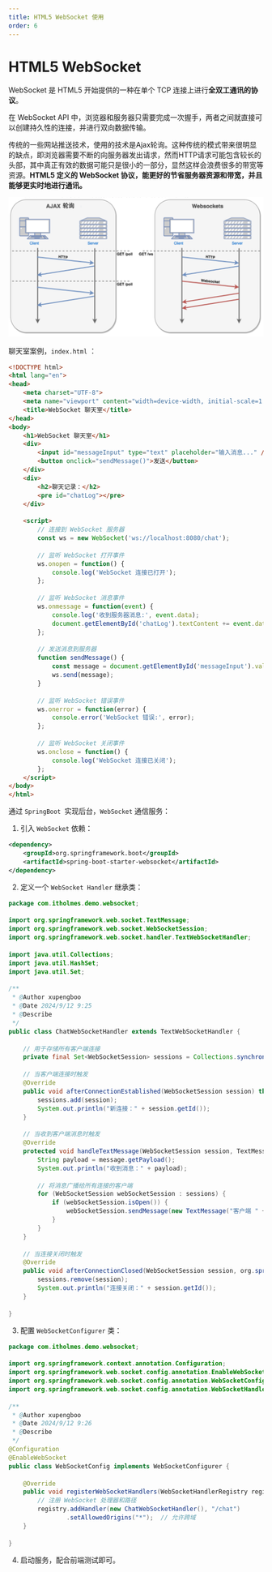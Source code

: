```yaml
---
title: HTML5 WebSocket 使用
order: 6
---
```


# HTML5 WebSocket

WebSocket 是 HTML5 开始提供的一种在单个 TCP 连接上进行**全双工通讯的协议**。

在 WebSocket API 中，浏览器和服务器只需要完成一次握手，两者之间就直接可以创建持久性的连接，并进行双向数据传输。

传统的一些网站推送技术，使用的技术是Ajax轮询。这种传统的模式带来很明显的缺点，即浏览器需要不断的向服务器发出请求，然而HTTP请求可能包含较长的头部，其中真正有效的数据可能只是很小的一部分，显然这样会浪费很多的带宽等资源。**HTML5 定义的 WebSocket 协议，能更好的节省服务器资源和带宽，并且能够更实时地进行通讯。**

![image-20240912092015069](https://raw.githubusercontent.com/xupengboo/xupengboo-picture/main/img/image-20240912092015069.png)



聊天室案例，`index.html` ：

```html
<!DOCTYPE html>
<html lang="en">
<head>
    <meta charset="UTF-8">
    <meta name="viewport" content="width=device-width, initial-scale=1.0">
    <title>WebSocket 聊天室</title>
</head>
<body>
    <h1>WebSocket 聊天室</h1>
    <div>
        <input id="messageInput" type="text" placeholder="输入消息..." />
        <button onclick="sendMessage()">发送</button>
    </div>
    <div>
        <h2>聊天记录：</h2>
        <pre id="chatLog"></pre>
    </div>

    <script>
        // 连接到 WebSocket 服务器
        const ws = new WebSocket('ws://localhost:8080/chat');

        // 监听 WebSocket 打开事件
        ws.onopen = function() {
            console.log('WebSocket 连接已打开');
        };

        // 监听 WebSocket 消息事件
        ws.onmessage = function(event) {
            console.log('收到服务器消息:', event.data);
            document.getElementById('chatLog').textContent += event.data + '\n';
        };

        // 发送消息到服务器
        function sendMessage() {
            const message = document.getElementById('messageInput').value;
            ws.send(message);
        }

        // 监听 WebSocket 错误事件
        ws.onerror = function(error) {
            console.error('WebSocket 错误:', error);
        };

        // 监听 WebSocket 关闭事件
        ws.onclose = function() {
            console.log('WebSocket 连接已关闭');
        };
    </script>
</body>
</html>
```

通过 `SpringBoot `实现后台，`WebSocket` 通信服务：

1. 引入 `WebSocket` 依赖：

```xml
<dependency>
    <groupId>org.springframework.boot</groupId>
    <artifactId>spring-boot-starter-websocket</artifactId>
</dependency>
```

2. 定义一个 `WebSocket Handler` 继承类：

```java
package com.itholmes.demo.websocket;

import org.springframework.web.socket.TextMessage;
import org.springframework.web.socket.WebSocketSession;
import org.springframework.web.socket.handler.TextWebSocketHandler;

import java.util.Collections;
import java.util.HashSet;
import java.util.Set;

/**
 * @Author xupengboo
 * @Date 2024/9/12 9:25
 * @Describe
 */
public class ChatWebSocketHandler extends TextWebSocketHandler {

    // 用于存储所有客户端连接
    private final Set<WebSocketSession> sessions = Collections.synchronizedSet(new HashSet<>());

    // 当客户端连接时触发
    @Override
    public void afterConnectionEstablished(WebSocketSession session) throws Exception {
        sessions.add(session);
        System.out.println("新连接：" + session.getId());
    }

    // 当收到客户端消息时触发
    @Override
    protected void handleTextMessage(WebSocketSession session, TextMessage message) throws Exception {
        String payload = message.getPayload();
        System.out.println("收到消息：" + payload);

        // 将消息广播给所有连接的客户端
        for (WebSocketSession webSocketSession : sessions) {
            if (webSocketSession.isOpen()) {
                webSocketSession.sendMessage(new TextMessage("客户端 " + session.getId() + " 说：" + payload));
            }
        }
    }

    // 当连接关闭时触发
    @Override
    public void afterConnectionClosed(WebSocketSession session, org.springframework.web.socket.CloseStatus status) throws Exception {
        sessions.remove(session);
        System.out.println("连接关闭：" + session.getId());
    }

}
```

3. 配置 `WebSocketConfigurer` 类：

```java
package com.itholmes.demo.websocket;

import org.springframework.context.annotation.Configuration;
import org.springframework.web.socket.config.annotation.EnableWebSocket;
import org.springframework.web.socket.config.annotation.WebSocketConfigurer;
import org.springframework.web.socket.config.annotation.WebSocketHandlerRegistry;

/**
 * @Author xupengboo
 * @Date 2024/9/12 9:26
 * @Describe
 */
@Configuration
@EnableWebSocket
public class WebSocketConfig implements WebSocketConfigurer {

    @Override
    public void registerWebSocketHandlers(WebSocketHandlerRegistry registry) {
        // 注册 WebSocket 处理器和路径
        registry.addHandler(new ChatWebSocketHandler(), "/chat")
                .setAllowedOrigins("*");  // 允许跨域
    }

}
```

4. 启动服务，配合前端测试即可。

